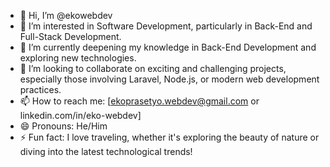 - 👋 Hi, I’m @ekowebdev
- 👀 I’m interested in Software Development, particularly in Back-End and Full-Stack Development.
- 🌱 I’m currently deepening my knowledge in Back-End Development and exploring new technologies.
- 💞️ I’m looking to collaborate on exciting and challenging projects, especially those involving Laravel, Node.js, or modern web development practices.
- 📫 How to reach me: [ekoprasetyo.webdev@gmail.com or linkedin.com/in/eko-webdev]
- 😄 Pronouns: He/Him
- ⚡ Fun fact: I love traveling, whether it's exploring the beauty of nature or diving into the latest technological trends!

<!---
ekowebdev/ekowebdev is a ✨ special ✨ repository because its `README.md` (this file) appears on your GitHub profile.
You can click the Preview link to take a look at your changes.
--->
